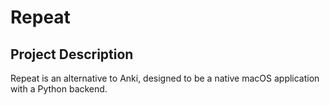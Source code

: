 # Repeat

## Project Description

Repeat is an alternative to Anki, designed to be a native macOS application with a Python backend. 